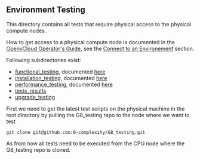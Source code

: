 ## Environment Testing

This directory contains all tests that require physical access to the physical compute nodes.

How to get access to a physical compute node is documented in the [OpenvCloud Operator's Guide](https://www.gitbook.com/book/gig/ovcdoc_public/details), see the [Connect to an Environement](https://gig.gitbooks.io/ovcdoc_public/content/Sysadmin/Connect/connect.html) section.

Following subdirectories exist:

- [functional_testing](./functional_testing), documented [here](/docs/test_cases/functional/functional.md)
- [installation_testing](./installation_testing), documented [here]()
- [performance_testing](./performance_testing), documented [here](/docs/test_cases/performance)
- [tests_results](./tests_results)
- [upgrade_testing](./upgrade_testing)




First we need to get the latest test scripts on the physical machine in the root directory by pulling the G8_testing repo to the node where we want to test
```
git clone git@github.com:0-complexity/G8_testing.git
```

As from now all tests need to be executed from the CPU node where the G8_testing repo is cloned.
